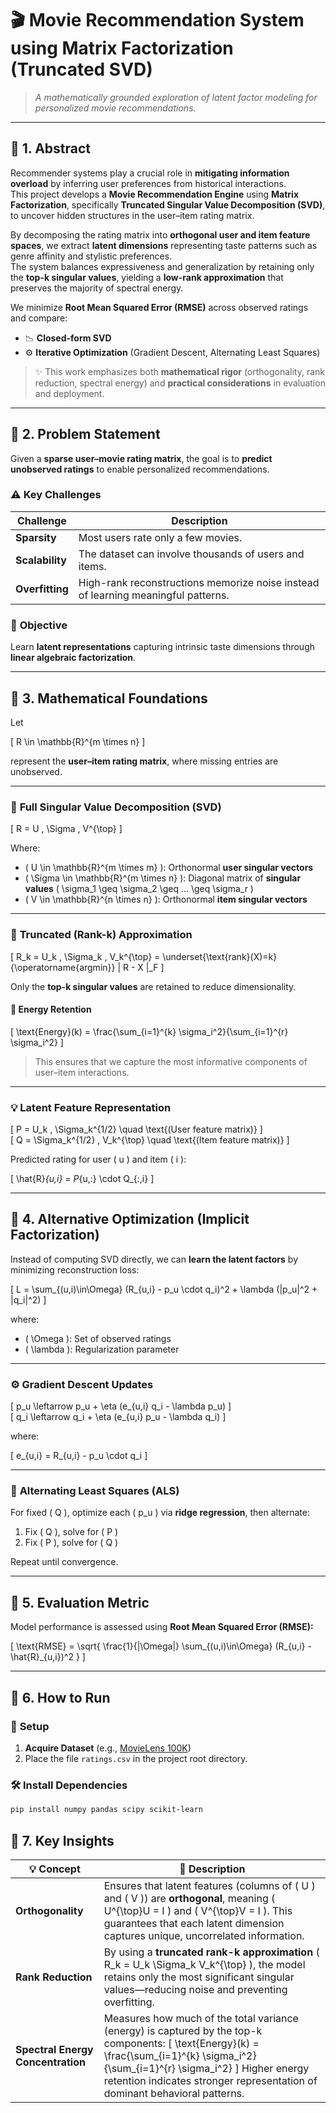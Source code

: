 # 🎬 **Movie Recommendation System using Matrix Factorization (Truncated SVD)**  

> _A mathematically grounded exploration of latent factor modeling for personalized movie recommendations._

---

## 🧩 **1. Abstract**

Recommender systems play a crucial role in **mitigating information overload** by inferring user preferences from historical interactions.  
This project develops a **Movie Recommendation Engine** using **Matrix Factorization**, specifically **Truncated Singular Value Decomposition (SVD)**, to uncover hidden structures in the user–item rating matrix.

By decomposing the rating matrix into **orthogonal user and item feature spaces**, we extract **latent dimensions** representing taste patterns such as genre affinity and stylistic preferences.  
The system balances expressiveness and generalization by retaining only the **top-k singular values**, yielding a **low-rank approximation** that preserves the majority of spectral energy.

We minimize **Root Mean Squared Error (RMSE)** across observed ratings and compare:
- 📉 **Closed-form SVD**
- ⚙️ **Iterative Optimization** (Gradient Descent, Alternating Least Squares)

> ✨ This work emphasizes both **mathematical rigor** (orthogonality, rank reduction, spectral energy) and **practical considerations** in evaluation and deployment.

---

## 🎯 **2. Problem Statement**

Given a **sparse user–movie rating matrix**, the goal is to **predict unobserved ratings** to enable personalized recommendations.

### ⚠️ Key Challenges
| Challenge | Description |
|------------|-------------|
| **Sparsity** | Most users rate only a few movies. |
| **Scalability** | The dataset can involve thousands of users and items. |
| **Overfitting** | High-rank reconstructions memorize noise instead of learning meaningful patterns. |

### 🧠 **Objective**
Learn **latent representations** capturing intrinsic taste dimensions through **linear algebraic factorization**.

---

## 🧮 **3. Mathematical Foundations**

Let  

\[
R \in \mathbb{R}^{m \times n}
\]  

represent the **user–item rating matrix**, where missing entries are unobserved.

---

### 🧱 **Full Singular Value Decomposition (SVD)**

\[
R = U \, \Sigma \, V^{\top}
\]

Where:

- \( U \in \mathbb{R}^{m \times m} \): Orthonormal **user singular vectors**  
- \( \Sigma \in \mathbb{R}^{m \times n} \): Diagonal matrix of **singular values** \( \sigma_1 \geq \sigma_2 \geq ... \geq \sigma_r \)  
- \( V \in \mathbb{R}^{n \times n} \): Orthonormal **item singular vectors**

---

### 🔹 **Truncated (Rank-k) Approximation**

\[
R_k = U_k \, \Sigma_k \, V_k^{\top} = \underset{\text{rank}(X)=k}{\operatorname{argmin}} \| R - X \|_F
\]

Only the **top-k singular values** are retained to reduce dimensionality.

#### 🧾 **Energy Retention**

\[
\text{Energy}(k) = \frac{\sum_{i=1}^{k} \sigma_i^2}{\sum_{i=1}^{r} \sigma_i^2}
\]

> This ensures that we capture the most informative components of user–item interactions.

---

### 💡 **Latent Feature Representation**

\[
P = U_k \, \Sigma_k^{1/2} \quad \text{(User feature matrix)}
\]  
\[
Q = \Sigma_k^{1/2} \, V_k^{\top} \quad \text{(Item feature matrix)}
\]

Predicted rating for user \( u \) and item \( i \):

\[
\hat{R}_{u,i} = P_{u,:} \cdot Q_{:,i}
\]

---

## 🔁 **4. Alternative Optimization (Implicit Factorization)**

Instead of computing SVD directly, we can **learn the latent factors** by minimizing reconstruction loss:

\[
L = \sum_{(u,i)\in\Omega} (R_{u,i} - p_u \cdot q_i)^2 + \lambda (\|p_u\|^2 + \|q_i\|^2)
\]

where:
- \( \Omega \): Set of observed ratings  
- \( \lambda \): Regularization parameter  

---

### ⚙️ **Gradient Descent Updates**

\[
p_u \leftarrow p_u + \eta (e_{u,i} q_i - \lambda p_u)
\]  
\[
q_i \leftarrow q_i + \eta (e_{u,i} p_u - \lambda q_i)
\]  

where:

\[
e_{u,i} = R_{u,i} - p_u \cdot q_i
\]

---

### 🔄 **Alternating Least Squares (ALS)**

For fixed \( Q \), optimize each \( p_u \) via **ridge regression**, then alternate:

1. Fix \( Q \), solve for \( P \)  
2. Fix \( P \), solve for \( Q \)  

Repeat until convergence.

---

## 🧪 **5. Evaluation Metric**

Model performance is assessed using **Root Mean Squared Error (RMSE):**

\[
\text{RMSE} = \sqrt{ \frac{1}{|\Omega|} \sum_{(u,i)\in\Omega} (R_{u,i} - \hat{R}_{u,i})^2 }
\]

---

## 🧰 **6. How to Run**

### 📂 **Setup**

1. **Acquire Dataset** (e.g., [MovieLens 100K](https://grouplens.org/datasets/movielens/100k/))  
2. Place the file `ratings.csv` in the project root directory.

### 🛠️ **Install Dependencies**

```bash
pip install numpy pandas scipy scikit-learn
```
## 🧭 **7. Key Insights**

| 💡 **Concept** | 🧮 **Description** |
|----------------|--------------------|
| **Orthogonality** | Ensures that latent features (columns of \( U \) and \( V \)) are **orthogonal**, meaning \( U^{\top}U = I \) and \( V^{\top}V = I \). This guarantees that each latent dimension captures unique, uncorrelated information. |
| **Rank Reduction** | By using a **truncated rank-k approximation** \( R_k = U_k \Sigma_k V_k^{\top} \), the model retains only the most significant singular values—reducing noise and preventing overfitting. |
| **Spectral Energy Concentration** | Measures how much of the total variance (energy) is captured by the top-k components:  \[ \text{Energy}(k) = \frac{\sum_{i=1}^{k} \sigma_i^2}{\sum_{i=1}^{r} \sigma_i^2} \]  Higher energy retention indicates stronger representation of dominant behavioral patterns. |
